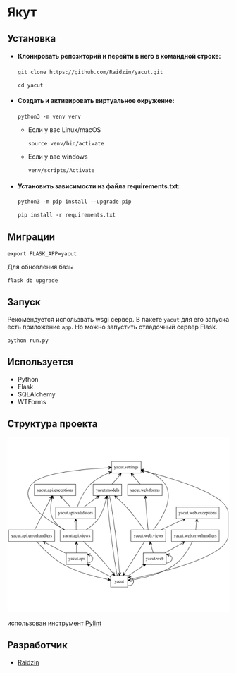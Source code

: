 # Якут


## Установка
- #### Клонировать репозиторий и перейти в него в командной строке:

  ```shell
  git clone https://github.com/Raidzin/yacut.git
  ```

  ```shell
  cd yacut
  ```

- #### Создать и активировать виртуальное окружение:

  ```shell
  python3 -m venv venv
  ```

  - Если у вас Linux/macOS

    ```shell
    source venv/bin/activate
    ```

  * Если у вас windows

    ```commandline
    venv/scripts/Activate
    ```

- #### Установить зависимости из файла requirements.txt:

  ```shell
  python3 -m pip install --upgrade pip
  ```
  
  ```shell
  pip install -r requirements.txt
  ```

## Миграции
```shell
export FLASK_APP=yacut
```
Для обновления базы
```shell
flask db upgrade 
```
## Запуск
Рекомендуется использвать wsgi сервер. В пакете `yacut` для его запуска есть приложение `app`. Но можно запустить отладочный сервер Flask.
```shell
python run.py
```

## Используется
- Python
- Flask
- SQLAlchemy
- WTForms

## Структура проекта

![](https://github.com/Raidzin/yacut/blob/master/graphviz.png?raw=true)

использован инструмент [Pylint](https://pylint.pycqa.org/en/latest/pyreverse.html)

## Разработчик
                            
- [Raidzin](https://github.com/Raidzin "github.com/Raidzin")
